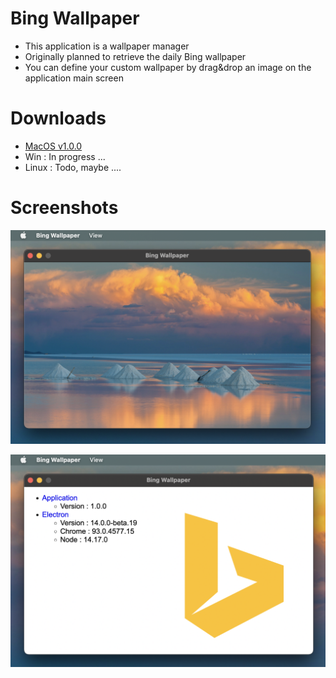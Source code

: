 # Bing Wallpaper

* This application is a wallpaper manager
* Originally planned to retrieve the daily Bing wallpaper
* You can define your custom wallpaper by drag&drop an image on the application main screen

# Downloads

* [MacOS v1.0.0](https://lapli.fr/bing-wallpaper/BingWallpaper-1.0.0-arm64.dmg)
* Win : In progress ...
* Linux : Todo, maybe ....

# Screenshots

![Wallpaper screenshot](https://github.com/uparlange/bing-wallpaper/blob/master/screenshots/wallpaper-screen.png?raw=true)

![About screenshot](https://github.com/uparlange/bing-wallpaper/blob/master/screenshots/about-screen.png?raw=true)